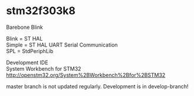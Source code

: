 # stm32f303k8

Barebone Blink  
  
Blink = ST HAL  
Simple = ST HAL UART Serial Communication  
SPL = StdPeriphLib

Development IDE  
System Workbench for STM32  
http://openstm32.org/System%2BWorkbench%2Bfor%2BSTM32  


master branch is not updated regularly. Development is in develop-branch!
